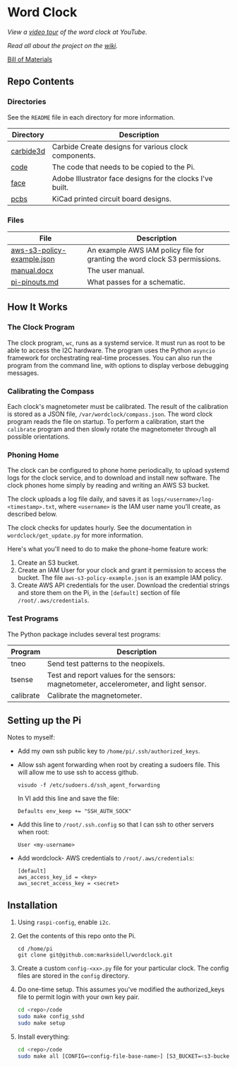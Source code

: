 # Word Clock

*View a 
<a href="https://www.youtube.com/watch?v=zEZTya65sJE" target="_blank">
video tour</a> of the word clock at YouTube.*

*Read all about the project on the
<a href="https://github.com/marksidell/wordclock/wiki" target="_blank">
wiki</a>.*

<a href="https://docs.google.com/spreadsheets/d/e/2PACX-1vQStdv3OZqONGQ3K7h9tHB2eYP5Ft4sCtjWJ84ZjRLP-8blSC_7sYkqp4zAAOey4n2pG4VfOC5HdfLr/pubhtml" target="_blank">
Bill of Materials</a>

## Repo Contents

### Directories

See the `README` file in each directory for more information.

| Directory | Description |
|------|-------------|
| <a href="https://github.com/marksidell/wordclock/tree/main/carbide3d" target="_blank">carbide3d</a> | Carbide Create designs for various clock components. |
| <a href="https://github.com/marksidell/wordclock/tree/main/code" target="_blank">code</a> | The code that needs to be copied to the Pi. |
| <a href="https://github.com/marksidell/wordclock/tree/main/face" target="_blank">face</a> | Adobe Illustrator face designs for the clocks I've built. |
| <a href="https://github.com/marksidell/wordclock/tree/main/pcbs" target="_blank">pcbs</a> | KiCad printed circuit board designs. |

### Files

| File | Description |
|------|-------------|
| <a href="https://github.com/marksidell/wordclock/blob/main/aws-s3-policy-example.json" target="_blank">aws-s3-policy-example.json</a> | An example AWS IAM policy file for granting the word clock S3 permissions. |
| <a href="https://github.com/marksidell/wordclock/blob/main/manual.docx" target="_blank">manual.docx</a> | The user manual. |
| <a href="https://github.com/marksidell/wordclock/blob/main/pi-pinouts.md" target="_blank">pi-pinouts.md</a> | What passes for a schematic. |

## How It Works

### The Clock Program

The clock program, `wc`, runs as a systemd service. It must run as root to be able to
access the I2C hardware. The program uses the Python `asyncio` framework
for orchestrating real-time processes. You can also run the program from the command line,
with options to display verbose debugging messages.

### Calibrating the Compass

Each clock's magnetometer must be calibrated. The result of the calibration is stored
as a JSON file, `/var/wordclock/compass.json`. The word clock program reads the file
on startup. To perform a calibration, start the `calibrate` program and then slowly
rotate the magnetometer through all possible orientations.

### Phoning Home

The clock can be configured to phone home periodically, to upload systemd logs for
the clock service, and to download and install new software. The clock phones home
simply by reading and writing an AWS S3 bucket.

The clock uploads a log file daily, and saves it as `logs/<username>/log-<timestamp>.txt`,
where `<username>` is the IAM user name you'll create, as described below.

The clock checks for updates hourly. See the documentation in `wordclock/get_update.py`
for more information.

Here's what you'll need to do to make the phone-home feature work:

1. Create an S3 bucket.
2. Create an IAM User for your clock and grant it permission to access the bucket.
The file `aws-s3-policy-example.json` is an example IAM policy.
3. Create AWS API credentials for the user. Download the credential strings and store
them on the Pi, in the `[default]` section of file `/root/.aws/credentials`.

### Test Programs

The Python package includes several test programs:

| Program | Description
|---|---|
| tneo | Send test patterns to the neopixels. |
| tsense | Test and report values for the sensors: magnetometer, accelerometer, and light sensor. |
| calibrate | Calibrate the magnetometer. |

## Setting up the Pi

Notes to myself:

- Add my own ssh public key to `/home/pi/.ssh/authorized_keys`.

- Allow ssh agent forwarding when root by creating a sudoers file.
  This will allow me to use ssh to access github.

  ```
  visudo -f /etc/sudoers.d/ssh_agent_forwarding
  ```

  In VI add this line and save the file:

  ```
  Defaults env_keep += "SSH_AUTH_SOCK"
  ```

- Add this line to `/root/.ssh.config` so that I can ssh to other servers when root:

  ```
  User <my-username>
  ```

- Add wordclock-<xx> AWS credentials to `/root/.aws/credentials`:

  ```
  [default]
  aws_access_key_id = <key>
  aws_secret_access_key = <secret>
  ```


## Installation

1. Using `raspi-config`, enable `i2c`.

2. Get the contents of this repo onto the Pi.

   ```
   cd /home/pi
   git clone git@github.com:marksidell/wordclock.git
   ```

3. Create a custom `config-<xx>.py` file for your particular clock. The config files are stored
in the `config` directory.

4. Do one-time setup. This assumes you've modified the authorized_keys file to
permit login with your own key pair.

   ```bash
   cd <repo>/code
   sudo make config_sshd
   sudo make setup
   ```

5. Install everything:

   ```bash
   cd <repo>/code
   sudo make all [CONFIG=<config-file-base-name>] [S3_BUCKET=<s3-bucket-name>]
   ```
